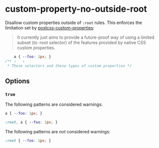 # custom-property-no-outside-root

Disallow custom properties outside of `:root` rules. This enforces the
limitation set by
[postcss-custom-properties](https://github.com/postcss/postcss-custom-properties):

> It currently just aims to provide a future-proof way of using a limited subset
  (to :root selector) of the features provided by native CSS custom properties.

```css
    a { --foo: 1px; }
/** ↑   ↑
 * These selectors and these types of custom properties */
```

## Options

### `true`

The following patterns are considered warnings:

```css
a { --foo: 1px; }
```

```css
:root, a { --foo: 1px; }
```

The following patterns are *not* considered warnings:

```css
:root { --foo: 1px; }
```
